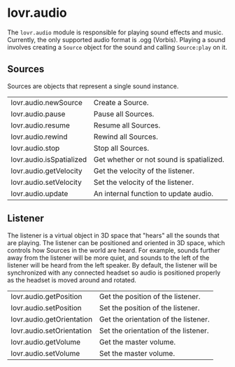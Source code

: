 <!--
category: module
-->

lovr.audio
===

The `lovr.audio` module is responsible for playing sound effects and music.  Currently, the only
supported audio format is .ogg (Vorbis).  Playing a sound involves creating a `Source` object for the
sound and calling `Source:play` on it.

Sources
---

Sources are objects that represent a single sound instance.

<table>
<tr>
  <td class="pre">lovr.audio.newSource</td>
  <td>Create a Source.</td>
</tr>

<tr>
  <td class="pre">lovr.audio.pause</td>
  <td>Pause all Sources.</td>
</tr>

<tr>
  <td class="pre">lovr.audio.resume</td>
  <td>Resume all Sources.</td>
</tr>

<tr>
  <td class="pre">lovr.audio.rewind</td>
  <td>Rewind all Sources.</td>
</tr>

<tr>
  <td class="pre">lovr.audio.stop</td>
  <td>Stop all Sources.</td>
</tr>

<tr>
  <td class="pre">lovr.audio.isSpatialized</td>
  <td>Get whether or not sound is spatialized.</td>
</tr>

<tr>
  <td class="pre">lovr.audio.getVelocity</td>
  <td>Get the velocity of the listener.</td>
</tr>

<tr>
  <td class="pre">lovr.audio.setVelocity</td>
  <td>Set the velocity of the listener.</td>
</tr>

<tr>
  <td class="pre">lovr.audio.update</td>
  <td>An internal function to update audio.</td>
</tr>
</table>

Listener
---

The listener is a virtual object in 3D space that "hears" all the sounds that are playing.  The
listener can be positioned and oriented in 3D space, which controls how Sources in the world are
heard.  For example, sounds further away from the listener will be more quiet, and sounds to the
left of the listener will be heard from the left speaker.  By default, the listener will be
synchronized with any connected headset so audio is positioned properly as the headset is moved
around and rotated.

<table>
<tr>
  <td class="pre">lovr.audio.getPosition</td>
  <td>Get the position of the listener.</td>
</tr>

<tr>
  <td class="pre">lovr.audio.setPosition</td>
  <td>Set the position of the listener.</td>
</tr>

<tr>
  <td class="pre">lovr.audio.getOrientation</td>
  <td>Get the orientation of the listener.</td>
</tr>

<tr>
  <td class="pre">lovr.audio.setOrientation</td>
  <td>Set the orientation of the listener.</td>
</tr>

<tr>
  <td class="pre">lovr.audio.getVolume</td>
  <td>Get the master volume.</td>
</tr>

<tr>
  <td class="pre">lovr.audio.setVolume</td>
  <td>Set the master volume.</td>
</tr>
</table>
